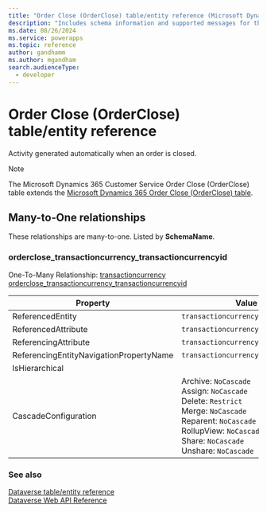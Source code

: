 ```yaml
---
title: "Order Close (OrderClose) table/entity reference (Microsoft Dynamics 365 Customer Service)"
description: "Includes schema information and supported messages for the Order Close (OrderClose) table/entity with Microsoft Dynamics 365 Customer Service."
ms.date: 08/26/2024
ms.service: powerapps
ms.topic: reference
author: gandhamm
ms.author: mgandham
search.audienceType: 
  - developer
---
```


# Order Close (OrderClose) table/entity reference

Activity generated automatically when an order is closed.

> [!NOTE]
> The Microsoft Dynamics 365 Customer Service Order Close (OrderClose) table extends the [Microsoft Dynamics 365 Order Close (OrderClose) table](/dynamics365/developer/entities/orderclose).




## Many-to-One relationships

These relationships are many-to-one. Listed by **SchemaName**.

### <a name="BKMK_orderclose_transactioncurrency_transactioncurrencyid"></a> orderclose_transactioncurrency_transactioncurrencyid

One-To-Many Relationship: [transactioncurrency orderclose_transactioncurrency_transactioncurrencyid](transactioncurrency.md#BKMK_orderclose_transactioncurrency_transactioncurrencyid)

|Property|Value|
|---|---|
|ReferencedEntity|`transactioncurrency`|
|ReferencedAttribute|`transactioncurrencyid`|
|ReferencingAttribute|`transactioncurrencyid`|
|ReferencingEntityNavigationPropertyName|`transactioncurrencyid_orderclose`|
|IsHierarchical||
|CascadeConfiguration|Archive: `NoCascade`<br />Assign: `NoCascade`<br />Delete: `Restrict`<br />Merge: `NoCascade`<br />Reparent: `NoCascade`<br />RollupView: `NoCascade`<br />Share: `NoCascade`<br />Unshare: `NoCascade`|



### See also

[Dataverse table/entity reference](../about-entity-reference.md)  
[Dataverse Web API Reference](/power-apps/developer/data-platform/webapi/reference/about)   

